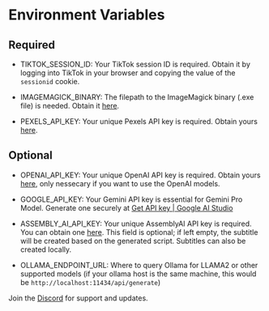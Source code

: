 # Environment Variables

## Required

- TIKTOK_SESSION_ID: Your TikTok session ID is required. Obtain it by logging into TikTok in your browser and copying the value of the `sessionid` cookie.

- IMAGEMAGICK_BINARY: The filepath to the ImageMagick binary (.exe file) is needed. Obtain it [here](https://imagemagick.org/script/download.php).

- PEXELS_API_KEY: Your unique Pexels API key is required. Obtain yours [here](https://www.pexels.com/api/).

## Optional

- OPENAI_API_KEY: Your unique OpenAI API key is required. Obtain yours [here](https://platform.openai.com/api-keys), only nessecary if you want to use the OpenAI models.

- GOOGLE_API_KEY: Your Gemini API key is essential for Gemini Pro Model. Generate one securely at [Get API key | Google AI Studio](https://makersuite.google.com/app/apikey)

- ASSEMBLY_AI_API_KEY: Your unique AssemblyAI API key is required. You can obtain one [here](https://www.assemblyai.com/app/). This field is optional; if left empty, the subtitle will be created based on the generated script. Subtitles can also be created locally.

- OLLAMA_ENDPOINT_URL: Where to query Ollama for LLAMA2 or other supported models (if your ollama host is the same machine, this would be `http://localhost:11434/api/generate`)

Join the [Discord](https://dsc.gg/fuji-community) for support and updates.
